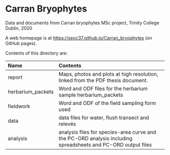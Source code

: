 # Carran Bryophytes
Data and documents from Carran bryophytes MSc project, Trinity College Dublin, 2020

A web homepage is at 
https://seoc37.github.io/Carran_bryophytes
(on GitHub pages).

Contents of this directory are:

|Name|Contents|
|:-------------------|:---------------------------------------------------------------------|
| report | Maps, photos and plots at high resolution, linked from the PDF thesis document. |
| herbarium_packets | Word and ODF files for the herbarium sample herbarium_packets |
| fieldwork | Word and ODF of the field sampling form used |
| data | data files for water, flush transect and relevés |
| analysis | analysis files for species-area curve and the PC-ORD analysis including spreadsheets and PC-ORD output files |


                    


